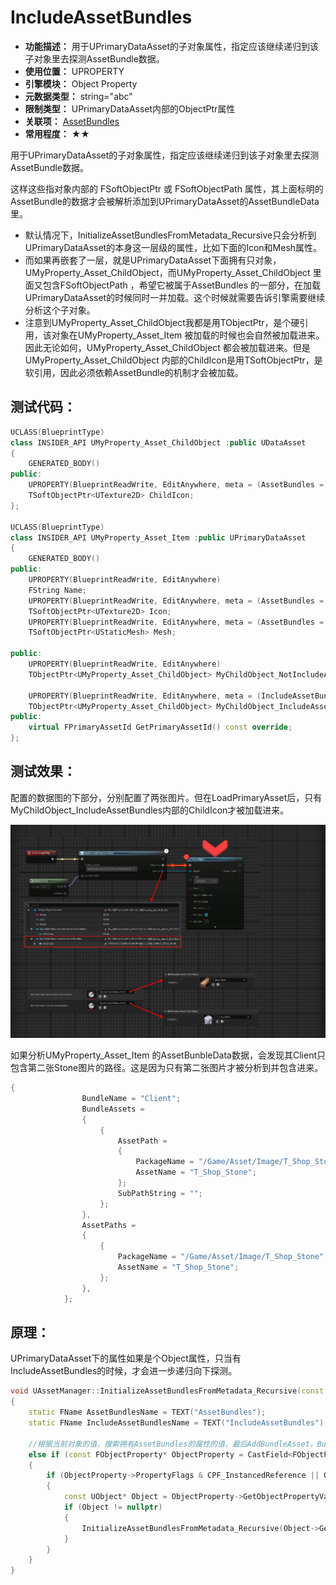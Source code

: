 ﻿# IncludeAssetBundles

- **功能描述：** 用于UPrimaryDataAsset的子对象属性，指定应该继续递归到该子对象里去探测AssetBundle数据。
- **使用位置：** UPROPERTY
- **引擎模块：** Object Property
- **元数据类型：** string="abc"
- **限制类型：** UPrimaryDataAsset内部的ObjectPtr属性
- **关联项：** [AssetBundles](#Meta_Object_AssetBundles)
- **常用程度：** ★★

用于UPrimaryDataAsset的子对象属性，指定应该继续递归到该子对象里去探测AssetBundle数据。

这样这些指对象内部的 FSoftObjectPtr 或 FSoftObjectPath 属性，其上面标明的AssetBundle的数据才会被解析添加到UPrimaryDataAsset的AssetBundleData里。

- 默认情况下，InitializeAssetBundlesFromMetadata_Recursive只会分析到UPrimaryDataAsset的本身这一层级的属性，比如下面的Icon和Mesh属性。
- 而如果再嵌套了一层，就是UPrimaryDataAsset下面拥有只对象，UMyProperty_Asset_ChildObject，而UMyProperty_Asset_ChildObject 里面又包含FSoftObjectPath ，希望它被属于AssetBundles 的一部分，在加载UPrimaryDataAsset的时候同时一并加载。这个时候就需要告诉引擎需要继续分析这个子对象。
- 注意到UMyProperty_Asset_ChildObject我都是用TObjectPtr，是个硬引用，该对象在UMyProperty_Asset_Item 被加载的时候也会自然被加载进来。因此无论如何，UMyProperty_Asset_ChildObject 都会被加载进来。但是UMyProperty_Asset_ChildObject 内部的ChildIcon是用TSoftObjectPtr，是软引用，因此必须依赖AssetBundle的机制才会被加载。

## 测试代码：

```cpp
UCLASS(BlueprintType)
class INSIDER_API UMyProperty_Asset_ChildObject :public UDataAsset
{
	GENERATED_BODY()
public:
	UPROPERTY(BlueprintReadWrite, EditAnywhere, meta = (AssetBundles = "Client"))
	TSoftObjectPtr<UTexture2D> ChildIcon;
};

UCLASS(BlueprintType)
class INSIDER_API UMyProperty_Asset_Item :public UPrimaryDataAsset
{
	GENERATED_BODY()
public:
	UPROPERTY(BlueprintReadWrite, EditAnywhere)
	FString Name;
	UPROPERTY(BlueprintReadWrite, EditAnywhere, meta = (AssetBundles = "UI,Game"))
	TSoftObjectPtr<UTexture2D> Icon;
	UPROPERTY(BlueprintReadWrite, EditAnywhere, meta = (AssetBundles = "Game"))
	TSoftObjectPtr<UStaticMesh> Mesh;

public:
	UPROPERTY(BlueprintReadWrite, EditAnywhere)
	TObjectPtr<UMyProperty_Asset_ChildObject> MyChildObject_NotIncludeAssetBundles;

	UPROPERTY(BlueprintReadWrite, EditAnywhere, meta = (IncludeAssetBundles))
	TObjectPtr<UMyProperty_Asset_ChildObject> MyChildObject_IncludeAssetBundles;
public:
	virtual FPrimaryAssetId GetPrimaryAssetId() const override;
};
```

## 测试效果：

配置的数据图的下部分，分别配置了两张图片。但在LoadPrimaryAsset后，只有MyChildObject_IncludeAssetBundles内部的ChildIcon才被加载进来。

![IncludeAssetBundles](Meta_Object_IncludeAssetBundles_IncludeAssetBundles.jpg)

如果分析UMyProperty_Asset_Item 的AssetBunbleData数据，会发现其Client只包含第二张Stone图片的路径。这是因为只有第二张图片才被分析到并包含进来。

```cpp
{
				BundleName = "Client";
				BundleAssets =
				{
					{
						AssetPath =
						{
							PackageName = "/Game/Asset/Image/T_Shop_Stone";
							AssetName = "T_Shop_Stone";
						};
						SubPathString = "";
					};
				},
				AssetPaths =
				{
					{
						PackageName = "/Game/Asset/Image/T_Shop_Stone";
						AssetName = "T_Shop_Stone";
					};
				},
			};
```

## 原理：

UPrimaryDataAsset下的属性如果是个Object属性，只当有IncludeAssetBundles的时候，才会进一步递归向下探测。

```cpp
void UAssetManager::InitializeAssetBundlesFromMetadata_Recursive(const UStruct* Struct, const void* StructValue, FAssetBundleData& AssetBundle, FName DebugName, TSet<const void*>& AllVisitedStructValues) const
{
	static FName AssetBundlesName = TEXT("AssetBundles");
	static FName IncludeAssetBundlesName = TEXT("IncludeAssetBundles");

	//根据当前对象的值，搜索拥有AssetBundles的属性的值，最后AddBundleAsset，BundleName就是设置的值，而FoundRef是引用的对象的资产路径
	else if (const FObjectProperty* ObjectProperty = CastField<FObjectProperty>(Property))
	{
		if (ObjectProperty->PropertyFlags & CPF_InstancedReference || ObjectProperty->GetOwnerProperty()->HasMetaData(IncludeAssetBundlesName))
		{
			const UObject* Object = ObjectProperty->GetObjectPropertyValue(PropertyValue);
			if (Object != nullptr)
			{
				InitializeAssetBundlesFromMetadata_Recursive(Object->GetClass(), Object, AssetBundle, Object->GetFName(), AllVisitedStructValues);
			}
		}
	}
}
```